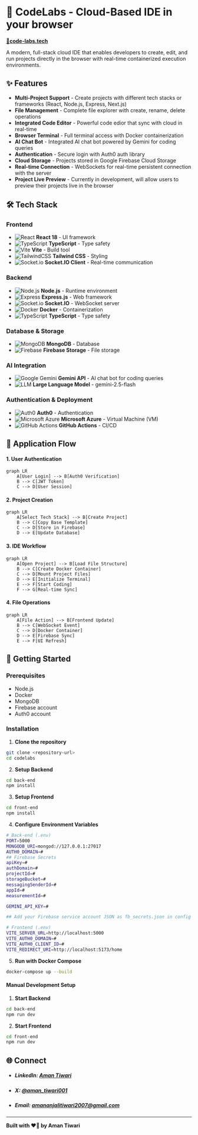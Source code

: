 # 🚀 CodeLabs - Cloud-Based IDE in your browser

</u><b><a href="https://code-labs.tech" target="_blank">🔗<u>code-labs.tech</u></a></b>

A modern, full-stack cloud IDE that enables developers to create, edit, and run projects directly in the browser with real-time containerized execution environments.

## ✨ Features

- **Multi-Project Support** - Create projects with different tech stacks or frameworks (React, Node.js, Express, Next.js)
- **File Management** - Complete file explorer with create, rename, delete operations
- **Integrated Code Editor** - Powerful code edior that sync with cloud in real-time
- **Browser Terminal** - Full terminal access with Docker containerization
- **AI Chat Bot** - Integrated AI chat bot powered by Gemini for coding queries
- **Authentication** - Secure login with Auth0 auth library
- **Cloud Storage** - Projects stored in Google Firebase Cloud Storage
- **Real-time Connection** - WebSockets for real-time persistent connection with the server
- **Project Live Preview** - Currently in development, will allow users to preview their projects live in the browser

## 🛠️ Tech Stack

### Frontend

- ![React](https://img.shields.io/badge/React-20232A?style=flat&logo=react&logoColor=61DAFB) **React 18** - UI framework
- ![TypeScript](https://img.shields.io/badge/TypeScript-007ACC?style=flat&logo=typescript&logoColor=white) **TypeScript** - Type safety
- ![Vite](https://img.shields.io/badge/Vite-646CFF?style=flat&logo=vite&logoColor=white) **Vite** - Build tool
- ![TailwindCSS](https://img.shields.io/badge/Tailwind_CSS-38B2AC?style=flat&logo=tailwind-css&logoColor=white) **Tailwind CSS** - Styling
- ![Socket.io](https://img.shields.io/badge/Socket.io-010101?style=flat&logo=socket.io&logoColor=white) **Socket.IO Client** - Real-time communication

### Backend

- ![Node.js](https://img.shields.io/badge/Node.js-339933?style=flat&logo=node.js&logoColor=white) **Node.js** - Runtime environment
- ![Express](https://img.shields.io/badge/Express-000000?style=flat&logo=express&logoColor=white) **Express.js** - Web framework
- ![Socket.io](https://img.shields.io/badge/Socket.io-010101?style=flat&logo=socket.io&logoColor=white) **Socket.IO** - WebSocket server
- ![Docker](https://img.shields.io/badge/Docker-2496ED?style=flat&logo=docker&logoColor=white) **Docker** - Containerization
- ![TypeScript](https://img.shields.io/badge/TypeScript-007ACC?style=flat&logo=typescript&logoColor=white) **TypeScript** - Type safety

### Database & Storage

- ![MongoDB](https://img.shields.io/badge/MongoDB-47A248?style=flat&logo=mongodb&logoColor=white) **MongoDB** - Database
- ![Firebase](https://img.shields.io/badge/Firebase-FFCA28?style=flat&logo=firebase&logoColor=black) **Firebase Storage** - File storage

### AI Integration
- ![Google Gemini](https://img.shields.io/badge/Google_Gemini-4285F4?style=flat&logo=google&logoColor=white) **Gemini API** - AI chat bot for coding queries
- ![LLM](https://img.shields.io/badge/LLM-000000?style=flat&logo=llm&logoColor=white) **Large Language Model** - gemini-2.5-flash



### Authentication & Deployment

- ![Auth0](https://img.shields.io/badge/Auth0-EB5424?style=flat&logo=auth0&logoColor=white) **Auth0** - Authentication
- ![Microsoft Azure](https://img.shields.io/badge/Microsoft_Azure-0078D4?style=flat&logo=azure&logoColor=white) **Microsoft Azure** - Virtual Machine (VM)
- ![GitHub Actions](https://img.shields.io/badge/GitHub_Actions-2088FF?style=flat&logo=github-actions&logoColor=white) **GitHub Actions** - CI/CD

## 🔄 Application Flow

#### 1. **User Authentication**

```mermaid
graph LR
    A[User Login] --> B[Auth0 Verification]
    B --> C[JWT Token]
    C --> D[User Session]
```

#### 2. **Project Creation**

```mermaid
graph LR
    A[Select Tech Stack] --> B[Create Project]
    B --> C[Copy Base Template]
    C --> D[Store in Firebase]
    D --> E[Update Database]
```

#### 3. **IDE Workflow**

```mermaid
graph LR
    A[Open Project] --> B[Load File Structure]
    B --> C[Create Docker Container]
    C --> D[Mount Project Files]
    D --> E[Initialize Terminal]
    E --> F[Start Coding]
    F --> G[Real-time Sync]
```

#### 4. **File Operations**

```mermaid
graph LR
    A[File Action] --> B[Frontend Update]
    B --> C[WebSocket Event]
    C --> D[Docker Container]
    D --> E[Firebase Sync]
    E --> F[UI Refresh]
```

## 🚀 Getting Started

### Prerequisites

- Node.js
- Docker
- MongoDB
- Firebase account
- Auth0 account

### Installation

1. **Clone the repository**

```bash
git clone <repository-url>
cd codelabs
```

2. **Setup Backend**

```bash
cd back-end
npm install
```

3. **Setup Frontend**

```bash
cd front-end
npm install
```

4. **Configure Environment Variables**

```bash
# Back-end (.env)
PORT=5000
MONGODB_URI=mongod://127.0.0.1:27017
AUTH0_DOMAIN=#
## Firebase Secrets
apiKey=#
authDomain=#
projectId=#
storageBucket=#
messagingSenderId=#
appId=#
measurementId=#

GEMINI_API_KEY=#

## Add your Firebase service account JSON as fb_secrets.json in config inside back-end/src/config

# Frontend (.env)
VITE_SERVER_URL=http://localhost:5000
VITE_AUTH0_DOMAIN=#
VITE_AUTH0_CLIENT_ID=#
VITE_REDIRECT_URI=http://localhost:5173/home
```

5. **Run with Docker Compose**

```bash
docker-compose up --build
```

#### Manual Development Setup

1. **Start Backend**

```bash
cd back-end
npm run dev
```

2. **Start Frontend**

```bash
cd front-end
npm run dev
```

## 🌐 Connect
- ##### LinkedIn: [Aman Tiwari](https://www.linkedin.com/in/aman-tiwari001/)
- ##### X: [@aman_tiwari001](https://x.com/aman_tiwari100)
- ##### Email: <a href="mailto:amananjalitiwari2007@gmail.com">amananjalitiwari2007@gmail.com</a>

---
**Built with ❤️‍🔥 by Aman Tiwari**
